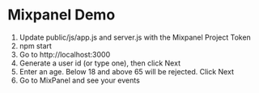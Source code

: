 # Mixpanel Demo
1. Update public/js/app.js and server.js with the Mixpanel Project Token
2. npm start
3. Go to http://localhost:3000
4. Generate a user id (or type one), then click Next
5. Enter an age. Below 18 and above 65 will be rejected. Click Next
6. Go to MixPanel and see your events
